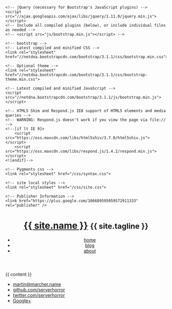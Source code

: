 <!DOCTYPE html>
<html>
  <head>
    <meta charset="{{ site.encoding }}">
    <meta http-equiv="X-UA-Compatible" content="IE=edge,chrome=1">
    <meta name="viewport" content="width=device-width, initial-scale=1">
    <title>{{ page.title }}</title>

    <!-- jQuery (necessary for Bootstrap's JavaScript plugins) -->
    <script src="//ajax.googleapis.com/ajax/libs/jquery/1.11.0/jquery.min.js"></script>
    <!-- Include all compiled plugins (below), or include individual files as needed -->
    <!-- <script src="js/bootstrap.min.js"></script> -->

    <!-- bootstrap -->
    <!-- Latest compiled and minified CSS -->
    <link rel="stylesheet" href="//netdna.bootstrapcdn.com/bootstrap/3.1.1/css/bootstrap.min.css">

    <!-- Optional theme -->
    <link rel="stylesheet" href="//netdna.bootstrapcdn.com/bootstrap/3.1.1/css/bootstrap-theme.min.css">

    <!-- Latest compiled and minified JavaScript -->
    <script src="//netdna.bootstrapcdn.com/bootstrap/3.1.1/js/bootstrap.min.js"></script>

    <!-- HTML5 Shim and Respond.js IE8 support of HTML5 elements and media queries -->
    <!-- WARNING: Respond.js doesn't work if you view the page via file:// -->
    <!--[if lt IE 9]>
        <script src="https://oss.maxcdn.com/libs/html5shiv/3.7.0/html5shiv.js"></script>
        <script src="https://oss.maxcdn.com/libs/respond.js/1.4.2/respond.min.js"></script>
    <![endif]-->

    <!-- Pygments css -->
    <link rel="stylesheet" href="/css/syntax.css">

    <!-- site local styles -->
    <link rel="stylesheet" href="/css/site.css">

    <!-- Publisher Information -->
    <link href="https://plus.google.com/106689595059572911333" rel="publisher" />
  </head>
  <body>
    <header class="container-fluid">
    <h1 class="page-header"><a href="{{ site.baseurl }}" class="navbar-brand">{{ site.name }}</a> <small>{{ site.tagline }}</small></h1>
    <nav class="navbar navbar-default navbar-fixed-top" role="navigation">
      <ul class="nav navbar-nav">
        <li><a href="/">home</a></li>
        <li><a href="/blog/">blog</a></li>
        <li><a href="/about/">about</a></li>
      </ul>
    </nav>
    </header>
    {{ content }}
    <footer class="container-fluid">
      <nav class="navbar navbar-default navbar-fixed-bottom">
        <ul class="nav navbar-nav">
          <li><a href="mailto:martin@marcher.name">martin@marcher.name</a></li>
          <li><a href="https://github.com/serverhorror">github.com/serverhorror</a></li>
          <li><a href="https://twitter.com/serverhorror">twitter.com/serverhorror</a></li>
          <li><a href="//plus.google.com/106689595059572911333?rel=author">Google+</a></li>
        </ul>
      </nav>
    </footer>
    <script>
      (function(i,s,o,g,r,a,m){i['GoogleAnalyticsObject']=r;i[r]=i[r]||function(){
      (i[r].q=i[r].q||[]).push(arguments)},i[r].l=1*new Date();a=s.createElement(o),
      m=s.getElementsByTagName(o)[0];a.async=1;a.src=g;m.parentNode.insertBefore(a,m)
      })(window,document,'script','//www.google-analytics.com/analytics.js','ga');
    
      ga('create', 'UA-23535287-5', 'serverhorror.com');
      ga('send', 'pageview');
    
    </script>
  </body>
{% comment %} vim: set ts=2 sts=2 fenc=utf-8 expandtab: {% endcomment %}
</html>
